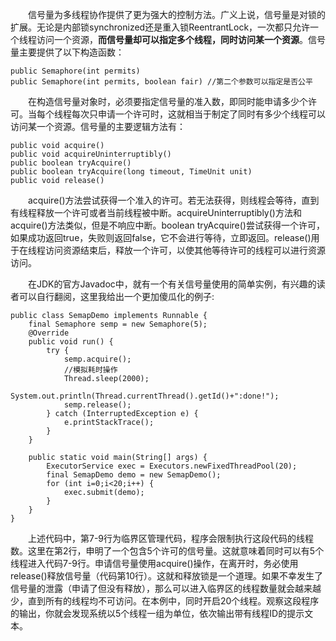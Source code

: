 &emsp;&emsp;信号量为多线程协作提供了更为强大的控制方法。广义上说，信号量是对锁的扩展。无论是内部锁synchronized还是重入锁ReentrantLock，一次都只允许一个线程访问一个资源，**而信号量却可以指定多个线程，同时访问某一个资源**。信号量主要提供了以下构造函数：
```
public Semaphore(int permits)
public Semaphore(int permits, boolean fair) //第二个参数可以指定是否公平
```

&emsp;&emsp;在构造信号量对象时，必须要指定信号量的准入数，即同时能申请多少个许可。当每个线程每次只申请一个许可时，这就相当于制定了同时有多少个线程可以访问某一个资源。信号量的主要逻辑方法有：
```
public void acquire()
public void acquireUninterruptibly()
public boolean tryAcquire()
public boolean tryAcquire(long timeout, TimeUnit unit)
public void release()
```

&emsp;&emsp;acquire()方法尝试获得一个准入的许可。若无法获得，则线程会等待，直到有线程释放一个许可或者当前线程被中断。acquireUninterruptibly()方法和acquire()方法类似，但是不响应中断。boolean tryAcquire()尝试获得一个许可，如果成功返回true，失败则返回false，它不会进行等待，立即返回。release()用于在线程访问资源结束后，释放一个许可，以使其他等待许可的线程可以进行资源访问。

&emsp;&emsp;在JDK的官方Javadoc中，就有一个有关信号量使用的简单实例，有兴趣的读者可以自行翻阅，这里我给出一个更加傻瓜化的例子:
```
public class SemapDemo implements Runnable {
    final Semaphore semp = new Semaphore(5);
    @Override
    public void run() {
        try {
            semp.acquire();
            //模拟耗时操作
            Thread.sleep(2000);
            System.out.println(Thread.currentThread().getId()+":done!");
            semp.release();
        } catch (InterruptedException e) {
            e.printStackTrace();
        }
    }

    public static void main(String[] args) {
        ExecutorService exec = Executors.newFixedThreadPool(20);
        final SemapDemo demo = new SemapDemo();
        for (int i=0;i<20;i++) {
            exec.submit(demo);
        }
    }
}
```

&emsp;&emsp;上述代码中，第7-9行为临界区管理代码，程序会限制执行这段代码的线程数。这里在第2行，申明了一个包含5个许可的信号量。这就意味着同时可以有5个线程进入代码7-9行。申请信号量使用acquire()操作，在离开时，务必使用release()释放信号量（代码第10行）。这就和释放锁是一个道理。如果不幸发生了信号量的泄露（申请了但没有释放），那么可以进入临界区的线程数量就会越来越少，直到所有的线程均不可访问。在本例中，同时开启20个线程。观察这段程序的输出，你就会发现系统以5个线程一组为单位，依次输出带有线程ID的提示文本。
